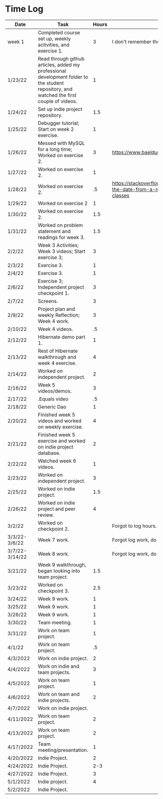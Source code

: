 # Time Log

| Date           | Task                                                                                                                                      | Hours | Notes                                                                                                         |
|----------------|-------------------------------------------------------------------------------------------------------------------------------------------|-------|---------------------------------------------------------------------------------------------------------------|
| week 1         | Completed course set up, weekly activities, and exercise 1.                                                                               | 3     | I don't remember the specifics.                                                                               |
| 1/23/22        | Read through github articles, added my professional development folder to the student repository, and watched the first couple of videos. | 1     |                                                                                                               | 
| 1/24/22        | Set up indie project repository.                                                                                                          | 1.5   |                                                                                                               |
| 1/25/22        | Debugger tutorial; Start on week 2 exercise.                                                                                              | 1     |                                                                                                               |
| 1/26/22        | Messed with MySQL for a long time; Worked on exercise 2.                                                                                  | 3     | https://www.baeldung.com/java-get-age                                                                         |
| 1/27/22        | Worked on exercise 2.                                                                                                                     | 1     |                                                                                                               |
| 1/28/22        | Worked on exercise 2.                                                                                                                     | .5    | https://stackoverflow.com/questions/29773390/getting-the-date-from-a-resultset-for-use-with-java-time-classes |
| 1/29/22        | Worked on exercise 2                                                                                                                      | 1     |                                                                                                               |
| 1/30/22        | Worked on exercise 2.                                                                                                                     | 1.5   |                                                                                                               |
| 1/31/22        | Worked on problem statement and readings for week 3.                                                                                      | 1.5   |                                                                                                               |
| 2/2/22         | Week 3 Activities; Week 3 videos; Start exercise 3;                                                                                       | 3     |                                                                                                               |
| 2/3/22         | Exercise 3.                                                                                                                               | 1     |                                                                                                               |
| 2/4/22         | Exercise 3.                                                                                                                               | 1     |                                                                                                               |
| 2/6/22         | Exercise 3; Independent project checkpoint 1.                                                                                             | 3     |                                                                                                               |
| 2/7/22         | Screens.                                                                                                                                  | 3     |                                                                                                               |
| 2/9/22         | Project plan and weekly Reflection; Week 4 work.                                                                                          | 3     |                                                                                                               |
| 2/10/22        | Week 4 videos.                                                                                                                            | .5    |                                                                                                               |
| 2/12/22        | Hibernate demo part 1.                                                                                                                    | 1     |                                                                                                               |
| 2/13/22        | Rest of Hibernate walkthrough and week 4 exercise.                                                                                        | 4     |                                                                                                               |
| 2/14/22        | Worked on independent project.                                                                                                            | 2     |                                                                                                               |
| 2/16/22        | Week 5 videos/demos.                                                                                                                      | 3     |                                                                                                               |
| 2/17/22        | .Equals video                                                                                                                             | .5    |                                                                                                               |
| 2/18/22        | Generic Dao                                                                                                                               | 1     |                                                                                                               |
| 2/20/22        | Finished week 5 videos and worked on weekly exercise.                                                                                     | 4     |                                                                                                               |
| 2/21/22        | Finished week 5 exercise and worked on indie project database.                                                                            | 2     |                                                                                                               |
| 2/22/22        | Watched week 6 videos.                                                                                                                    | 1     |                                                                                                               |
| 2/23/22        | Worked on independent project.                                                                                                            | 3     |                                                                                                               |
| 2/25/22        | Worked on indie project.                                                                                                                  | 1.5   |                                                                                                               |
| 2/26/22        | Worked on indie project and peer review.                                                                                                  | 4     |                                                                                                               |
| 3/2/22         | Worked on checkpoint 2.                                                                                                                   |       | Forgot to log hours.                                                                                          |
| 3/3/22-3/6/22  | Week 7 work.                                                                                                                              |       | Forgot log work, do not remember.                                                                             |
| 3/7/22-3/14/22 | Week 8 work.                                                                                                                              |       | Forgot log work, do not remember.                                                                                                        |
| 3/21/22        | Week 9 walkthrough, began looking into team project.                                                                                      | 1.5   |                                                                                                                                          |
| 3/23/22        | Worked on checkpoint 3.                                                                                                                   | 2.5   |                                                                                                                                          |
| 3/24/22        | Week 9 work.                                                                                                                              | 1     |                                                                                                                                          |
| 3/25/22        | Week 9 work.                                                                                                                              | 1     |                                                                                                                                          |
| 3/26/22        | Week 9 work.                                                                                                                              | 1     |                                                                                                                                          |
| 3/30/22        | Team meeting.                                                                                                                             | 1     |                                                                                                                                          |
| 3/31/22        | Work on team project.                                                                                                                     | 1     |                                                                                                                                          |
| 4/1/22         | Work on team project.                                                                                                                     | .5    |                                                                                                                                          |
| 4/3/2022       | Work on indie project.                                                                                                                    | 2     |                                                                                                                                          |
| 4/4/2022       | Work on indie and team projects.                                                                                                          | 3     |                                                                                                                                          |
| 4/5/2022       | Work on team project.                                                                                                                     | 1     |                                                                                                                                          |
| 4/6/2022       | Work on team and indie projects.                                                                                                          | 2     |                                                                                                                                          |
| 4/7/2022       | Work on indie project.                                                                                                                    |       |                                                                                                                                          |
| 4/11/2022      | Work on team project.                                                                                                                     | 2     |                                                                                                                                          |
| 4/13/2022      | Work on team project.                                                                                                                     | 2     |                                                                                                                                          |
| 4/17/2022      | Team meeting/presentation.                                                                                                                | 1     |                                                                                                                                          |
| 4/20/2022      | Indie Project.                                                                                                                            | 2     |                                                                                                                                          |
| 4/24/2022      | Indie Project.                                                                                                                            | 2-3   |                                                                                                                                          |
| 4/27/2022      | Indie Project.                                                                                                                            | 3     |                                                                                                                                          |
| 5/1/2022       | Indie project.                                                                                                                            | 4     |                                                                                                                                          |
| 5/2/2022       | Indie Project.                                                                                                                            |       |                                                                                                                                          |
 